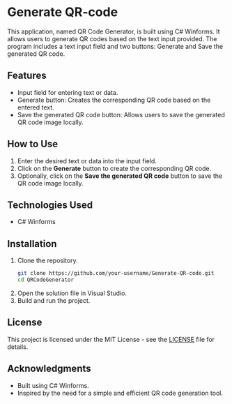 # Generate QR-code

This application, named QR Code Generator, is built using C# Winforms. It allows users to generate QR codes based on the text input provided. The program includes a text input field and two buttons: Generate and Save the generated QR code.

## Features

- Input field for entering text or data.
- Generate button: Creates the corresponding QR code based on the entered text.
- Save the generated QR code button: Allows users to save the generated QR code image locally.

## How to Use

1. Enter the desired text or data into the input field.
2. Click on the **Generate** button to create the corresponding QR code.
3. Optionally, click on the **Save the generated QR code** button to save the QR code image locally.

## Technologies Used

- C# Winforms

## Installation

1. Clone the repository.
    ```bash
    git clone https://github.com/your-username/Generate-QR-code.git
    cd QRCodeGenerator
    ```
2. Open the solution file in Visual Studio.
3. Build and run the project.

## License

This project is licensed under the MIT License - see the [LICENSE](LICENSE) file for details.

## Acknowledgments

- Built using C# Winforms.
- Inspired by the need for a simple and efficient QR code generation tool.
